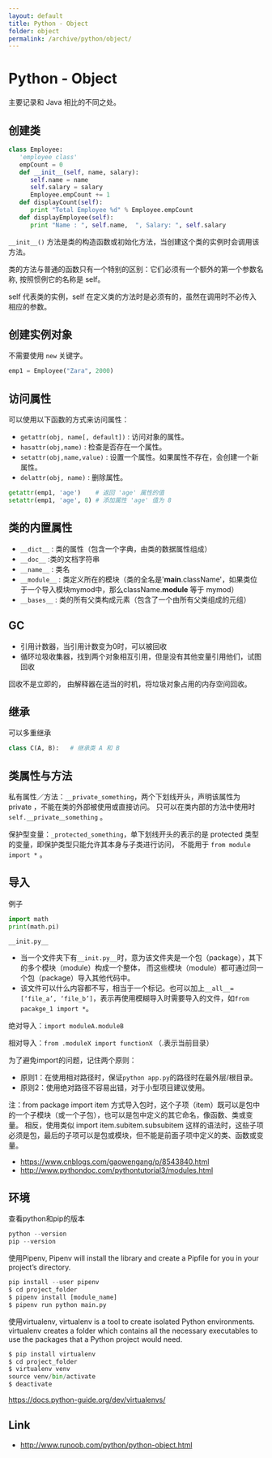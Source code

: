 ```yaml
---
layout: default
title: Python - Object
folder: object
permalink: /archive/python/object/
---
```


# Python - Object

主要记录和 Java 相比的不同之处。

## 创建类

~~~ python
class Employee:
   'employee class'
   empCount = 0
   def __init__(self, name, salary):
      self.name = name
      self.salary = salary
      Employee.empCount += 1
   def displayCount(self):
      print "Total Employee %d" % Employee.empCount
   def displayEmployee(self):
      print "Name : ", self.name,  ", Salary: ", self.salary
~~~

`__init__()` 方法是类的构造函数或初始化方法，当创建这个类的实例时会调用该方法。

类的方法与普通的函数只有一个特别的区别：它们必须有一个额外的第一个参数名称, 按照惯例它的名称是 self。

self 代表类的实例，self 在定义类的方法时是必须有的，虽然在调用时不必传入相应的参数。

## 创建实例对象

不需要使用 `new` 关键字。

~~~ python
emp1 = Employee("Zara", 2000)
~~~

## 访问属性

可以使用以下函数的方式来访问属性：
- `getattr(obj, name[, default])` : 访问对象的属性。
- `hasattr(obj,name)` : 检查是否存在一个属性。
- `setattr(obj,name,value)` : 设置一个属性。如果属性不存在，会创建一个新属性。
- `delattr(obj, name)` : 删除属性。

~~~ python
getattr(emp1, 'age')    # 返回 'age' 属性的值
setattr(emp1, 'age', 8) # 添加属性 'age' 值为 8
~~~

## 类的内置属性

- `__dict__` : 类的属性（包含一个字典，由类的数据属性组成）
- `__doc__` :类的文档字符串
- `__name__` : 类名
- `__module__` : 类定义所在的模块（类的全名是'__main__.className'，如果类位于一个导入模块mymod中，那么className.__module__ 等于 mymod）
- `__bases__` : 类的所有父类构成元素（包含了一个由所有父类组成的元组）

## GC

- 引用计数器，当引用计数变为0时，可以被回收
- 循环垃圾收集器，找到两个对象相互引用，但是没有其他变量引用他们，试图回收

回收不是立即的， 由解释器在适当的时机，将垃圾对象占用的内存空间回收。

## 继承

可以多重继承

~~~ python
class C(A, B):   # 继承类 A 和 B
~~~

## 类属性与方法

私有属性／方法：`__private_something`，两个下划线开头，声明该属性为 private ，不能在类的外部被使用或直接访问。
只可以在类内部的方法中使用时 `self.__private＿something` 。

保护型变量：`_protected_something`，单下划线开头的表示的是 protected 类型的变量，即保护类型只能允许其本身与子类进行访问，
不能用于 `from module import *` 。

## 导入

例子

~~~ python
import math 
print(math.pi) 
~~~

`__init.py__`
- 当一个文件夹下有`__init.py__`时，意为该文件夹是一个包（package），其下的多个模块（module）构成一个整体，
而这些模块（module）都可通过同一个包（package）导入其他代码中。
- 该文件可以什么内容都不写，相当于一个标记。也可以加上`__all__= [‘file_a’, ‘file_b’]`，表示再使用模糊导入时需要导入的文件，如`from pacakge_1 import *`。


绝对导入：`import moduleA.moduleB`

相对导入：`from .moduleX import functionX` （.表示当前目录）

为了避免import的问题，记住两个原则：
- 原则1：在使用相对路径时，保证`python app.py`的路径时在最外层/根目录。
- 原则2：使用绝对路径不容易出错，对于小型项目建议使用。

注：from package import item 方式导入包时，这个子项（item）既可以是包中的一个子模块（或一个子包），也可以是包中定义的其它命名，像函数、类或变量。
相反，使用类似 import item.subitem.subsubitem 这样的语法时，这些子项必须是包，最后的子项可以是包或模块，但不能是前面子项中定义的类、函数或变量。

- https://www.cnblogs.com/gaowengang/p/8543840.html
- http://www.pythondoc.com/pythontutorial3/modules.html

## 环境

查看python和pip的版本
~~~ python
python --version
pip --version
~~~

使用Pipenv, Pipenv will install the library and create a Pipfile for you in your project’s directory.
~~~ python
pip install --user pipenv
$ cd project_folder
$ pipenv install [module_name]
$ pipenv run python main.py
~~~

使用virtualenv, virtualenv is a tool to create isolated Python environments. virtualenv creates a folder which contains all the necessary executables to use the packages that a Python project would need.

~~~ python
$ pip install virtualenv
$ cd project_folder
$ virtualenv venv
source venv/bin/activate
$ deactivate
~~~

https://docs.python-guide.org/dev/virtualenvs/

## Link

- <http://www.runoob.com/python/python-object.html>
